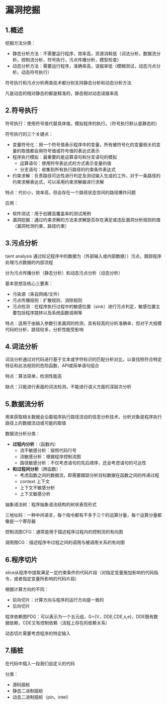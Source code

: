 # 漏洞挖掘

## 1.概述

挖掘方法分类：

* 静态分析方法：不需要运行程序，效率高，资源消耗低（词法分析，数据流分析，控制流分析，符号执行，污点传播分析，模型检查）
* 动态分析方法：需要运行程序，准确率高，误报率低（模糊测试，动态污点分析，动态符号执行）

符号执行和污点分析两类技术都分别支持静态分析和动态分析方法

凡是动态的相对静态的都是精准的，静态相对动态误报率高



## 2.符号执行

符号执行：使用符号值代替具体值，模拟程序的执行。（符号执行默认是静态的）

符号执行的三个关键点：

* 变量符号化：用一个符号值表示程序中的变量，所有被符号化的变量相关的变量的取值都会用符号值或符号值的表达式表示
* 程序执行模拟：最重要的是运算语句和分支语句的模拟
  * 运算语句：使用符号表达式的方式表示变量的值
  * 分支语句：收集到所有执行路径的约束条件表达式
* 约束求解：负责路径可达性进行判定及测试输入生成的工作，对于一条路径的约束求解表达式，可以采用约束求解器进行求解

特点：代价小，效率高，但会存在一个路径状态空间的路径爆炸问题

应用：

* 软件测试：用于创建高覆盖率的测试用例
* 漏洞挖掘：通过约束求解的方法来求解是否存在满足或违反漏洞分析规则的值（漏洞检测约束，路径约束）



## 3.污点分析

taint analysis 通过标记程序中的数据为（外部输入或内部数据））污点，跟踪程序处理污点数据的内部流程

分为污点传播分析（静态分析）和动态污点分析（动态分析）

基本思想及核心三要素：

* 污染源（来自网络/文件）
* 污点传播规则：扩散规则、消除规则
* 污点检测：在程序执行过程中的敏感位置（sink）进行污点判定，敏感位置主要包括程序跳转以及系统函数调用等

特点：适用于由输入参数引发漏洞的检测，具有较高的分析准确率，但对于大规模代码的分析，路径较多，分析性能受影响



## 4.词法分析

词法分析通过对代码进行基于文本或字符标识的匹配分析对比，以查找照符合特定特征和此法规则的危险函数，API或简单语句组合

特点：算法简单，检测性能高

缺点：只能进行表面的词法检测，不能进行语义方面的深层次分析



## 5.数据流分析

用来获取相关数据会沿着程序执行路径流动的信息分析技术，分析对象是程序执行路径上的数据流动或可能的取值

数据流分析分类：

* **过程内分析**：（函数内）
  * 流不敏感分析：按照代码行号
  * 流敏感分析：根据程序控制流图
  * 路径敏感分析：不仅考虑语句的先后顺序，还会考虑语句的可达性
* **和过程间分析**（跨函数）：
  * 考虑函数之间的数据流，即需要跟踪分析目标数据在函数之间的传递过程
  * context 上下文
  * 上下文不敏感分析
  * 上下文敏感分析

抽象语法树：程序抽象语法结构的树状表现形式

三地址码：一种中间语言，每个指令都有不多于三个的运算分量，每个运算分量都像是一个寄存器

控制流图CFG：通常是用于描述程序过程内的控制流的有向图

调用图CG：描述程序中过程之间的调用与被调用关系的有向图



## 6.程序切片

slice从程序中提取满足一定约束条件的代码片段（对指定变量施加影响的代码指令，或者指定变量所影响的代码片段）

根据计算方向的不同：

* 前向切片：计算方向与程序的运行方向是一致的
* 后向切片

程序依赖图PDG：可以表示为一个五元组，G={V，DDE,CDE,s,e}，DDE既有数据依赖，CDE又有控制依赖（流程上存在的依赖关系）

动态切片需要考虑程序的特定输入



## 7.插桩

在代码中插入一段我们自定义的代码

分类：

* 源码插桩
* 静态二进制插桩
* 动态二进制插桩（pin，intel）
